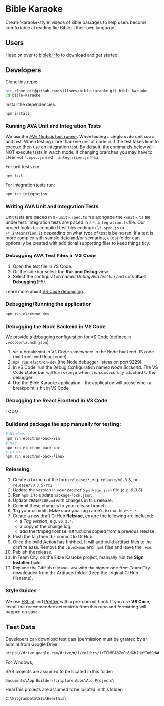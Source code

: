 # Bible Karaoke

Create 'karaoke-style' videos of Bible passages to help users become comfortable at reading the Bible in their own language.

## Users

Head on over to [biblek.info](http://biblek.info) to download and get started.

## Developers

Clone this repo:

```sh
git clone git@github.com:sillsdev/bible-karaoke.git bible-karaoke
cd bible-karaoke
```

Install the dependencies:

```sh
npm install
```

### Running AVA Unit and Integration Tests

We use the [AVA Node.js test runner](https://github.com/avajs/ava). When testing a single code unit use a unit test. When testing more than one unit of code or if the test takes time to execute then use an integration test. By default, the commands below will NOT execute tests in watch mode. If changing branches you may have to clear out `*.spec.js` and `*.integration.js` files.

For unit tests run:

```sh
npm test
```

For integration tests run:

```sh
npm run integration
```

### Writing AVA Unit and Integration Tests

Unit tests are placed in a `<unit>.spec.ts` file alongside the `<unit>.ts` file under test. Integration tests are placed in a `*.integration.ts` file. Our project looks for compiled test files ending in `\*.spec.js` or `\*.integration.js` depending on what type of test is being run.
If a test is more complex with sample data and/or scenarios, a test folder can optionally be created with additional supporting files to keep things tidy.

### Debugging AVA Test Files in VS Code

1. Open the test file in VS Code.
2. On the side bar select the **Run and Debug** view.
3. Select the configuration named _Debug Ava test file_ and click **Start Debugging** (F5).

Learn more about [VS Code debugging](https://code.visualstudio.com/docs/editor/debugging).

### Debugging/Running the application

```sh
npm run electron-dev
```

### Debugging the Node Backend in VS Code

We provide a debugging configuration for VS Code (defined in `.vscode/launch.json`)

1. set a breakpoint in VS Code somewhere in the Node backend JS code (not front-end React code)
2. `npm run electron-dev` (the Node debugger listens on port 9229)
3. In VS Code, run the Debug Configuration named _Node Backend_. The VS Code status bar will turn orange when it is successfully attached to the debugger
4. Use the Bible Karaoke application - the application will pause when a breakpoint is hit in VS Code

### Debugging the React Frontend in VS Code

TODO

### Build and package the app manually for testing:

```sh
# Windows:
npm run electron-pack-win
# Mac:
npm run electron-pack-mac
# Linux:
npm run electron-pack-linux
```

### Releasing

1. Create a branch of the form `release/*`, e.g. `release/v0.3.5`, or `release/v0.3.5-rc1`.
2. Update the _version_ in your project's `package.json` file (e.g. _0.3.5_).
3. Run `npm i` to update `package-lock.json`.
4. Update `CHANGELOG.md` with changes in this release.
5. Commit these changes to your release branch.
6. Tag your commit. Make sure your tag name's format is `v*.*.*`.
7. Create a new draft GitHub **Release**, ensure the following are included:
   - a _Tag version_, e.g. `v0.3.4`.
   - a copy of the change log.
   - add the ffmpeg license instructions copied from a previous release.
8. Push the tag then the commit to GitHub.
9. Once the build Action has finished, it will add build artifact files to the draft release. Remove the `.blockmap` and `.yml` files and leave the `.exe`.
10. Publish the release.
11. In Team City, on the Bible Karaoke project, manually run the **Sign Installer** build.
12. Replace the GitHub release `.exe` with the signed one from Team City downloaded from the Artifacts folder (keep the original GitHub filename).

### Style Guides

We use [ESLint](https://eslint.org/) and [Prettier](https://prettier.io/) with a pre-commit hook. If you use **VS Code**, install the recommended extensions from this repo and formatting will happen on save.

## Test Data

Developers can download test data (permission must be granted by an admin) from Google Drive

```
https://drive.google.com/drive/u/1/folders/1rTCkMPA3ZoOn6dXhJHuYTn6QdAKfBj0X
```

For Windows,

SAB projects are assumed to be located in this folder:

```
Documents\App Builder\Scripture Apps\App Projects\
```

HearThis projects are assumed to be located in this folder:

```
C:\ProgramData\SIL\HearThis\
```
